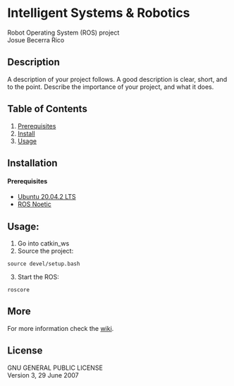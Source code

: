 # Intelligent Systems & Robotics
Robot Operating System (ROS) project <br>
Josue Becerra Rico

## Description
A description of your project follows. A good description is clear, short, and to the point. Describe the importance of your project, and what it does.

## Table of Contents
 1. [Prerequisites](#Prerequisites)
 2. [Install](#Installation)
 3. [Usage](#Usage)


## Installation
#### Prerequisites
 - [Ubuntu 20.04.2 LTS](https://releases.ubuntu.com/20.04/)
 - [ROS Noetic](http://wiki.ros.org/noetic/Installation/Ubuntu)

## Usage: 
 1. Go into catkin_ws
 2. Source the project:
    
```
source devel/setup.bash
```
 3. Start the ROS:
 ```
roscore
```

## More
For more information check the [wiki](https://github.com/josuebecerra7/ISR/wiki).

## License
 GNU GENERAL PUBLIC LICENSE <br>
 Version 3, 29 June 2007
 
